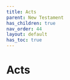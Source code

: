 ```yaml
---
title: Acts
parent: New Testament
has_children: true
nav_order: 44
layout: default
has_toc: true
---
```


# Acts
